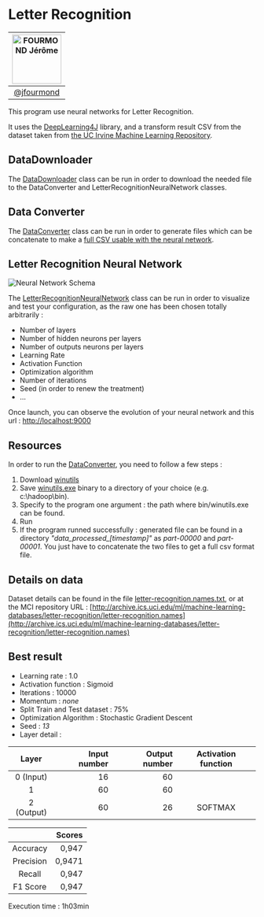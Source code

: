 # Letter Recognition

|[<img alt="FOURMOND Jérôme" src="https://avatars2.githubusercontent.com/u/15089371" width="100">](https://github.com/jfourmond) |
|:------------------------:|
|[@jfourmond](https://github.com/jfourmond) |

This program use neural networks for Letter Recognition.

It uses the [DeepLearning4J](https://deeplearning4j.org/) library, and a transform result CSV from the dataset taken from [the UC Irvine Machine Learning Repository](http://archive.ics.uci.edu/ml/).

## DataDownloader

The [DataDownloader](https://github.com/jfourmond/LetterRecognition/blob/master/src/main/java/downloader/DataDownloader.java) class can be run in order to download the needed file to the DataConverter and LetterRecognitionNeuralNetwork classes.

## Data Converter

The [DataConverter](https://github.com/jfourmond/LetterRecognition/blob/master/src/main/java/converter/DataConverter.java) class can be run in order to generate files which can be concatenate to make a [full CSV usable with the neural network](https://github.com/jfourmond/LetterRecognition/blob/master/src/main/resources/letter-recognition.csv).

## Letter Recognition Neural Network

![Neural Network Schema](https://github.com/jfourmond/LetterRecognition/NN_LetterRecognition.jpg "Neural Network Schema")

The [LetterRecognitionNeuralNetwork](https://github.com/jfourmond/LetterRecognition/blob/master/src/main/java/converter/LetterRecognitionNeuralNetwork.java) class can be run in order to visualize and test your configuration, as the raw one has been chosen totally arbitrarily :
- Number of layers
- Number of hidden neurons per layers
- Number of outputs neurons per layers
- Learning Rate
- Activation Function
- Optimization algorithm
- Number of iterations
- Seed (in order to renew the treatment)
- ...

Once launch, you can observe the evolution of your neural network and this url : [http://localhost:9000](http://localhost:9000)

## Resources

In order to run the [DataConverter](https://github.com/jfourmond/LetterRecognition/blob/master/src/main/java/converter/DataConverter.java), you need to follow a few steps :
1. Download [winutils](https://github.com/steveloughran/winutils/blob/master/hadoop-2.7.1/bin/winutils.exe)
2. Save [winutils.exe](https://github.com/steveloughran/winutils/blob/master/hadoop-2.7.1/bin/winutils.exe) binary to a directory of your choice (e.g. c:\hadoop\bin).
3. Specify to the program one argument : the path where bin/winutils.exe can be found.
4. Run
5. If the program runned successfully : generated file can be found in a directory *"data_processed\_[timestamp]"* as *part-00000* and *part-00001*. You just have to concatenate the two files to get a full csv format file.

## Details on data

Dataset details can be found in the file [letter-recognition.names.txt](letter-recognition.names.txt), or at the MCI repository URL : [http://archive.ics.uci.edu/ml/machine-learning-databases/letter-recognition/letter-recognition.names](http://archive.ics.uci.edu/ml/machine-learning-databases/letter-recognition/letter-recognition.names)

## Best result

- Learning rate : 1.0
- Activation function : Sigmoid
- Iterations : 10000
- Momentum : *none*
- Split Train and Test dataset : 75%
- Optimization Algorithm : Stochastic Gradient Descent
- Seed : *13*
- Layer detail :

|   Layer    | Input number	| Output number	| Activation function |
|:----------:|-------------:|--------------:|:-------------------:|
| 0 (Input)  |         16	|          60	|                     |
| 1          |         60	|          60	|                     |
| 2 (Output) |         60	|          26	|        SOFTMAX      |

|           | Scores |
|:---------:|-------:|
| Accuracy  | 0,947  |
| Precision | 0,9471 |
| Recall    | 0,947  |
| F1 Score  | 0,947  |

Execution time : 1h03min